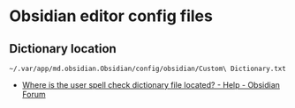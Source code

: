 # Obsidian editor config files

## Dictionary location

`~/.var/app/md.obsidian.Obsidian/config/obsidian/Custom\ Dictionary.txt`

- [Where is the user spell check dictionary file located? - Help - Obsidian Forum](https://forum.obsidian.md/t/where-is-the-user-spell-check-dictionary-file-located/35714/6)